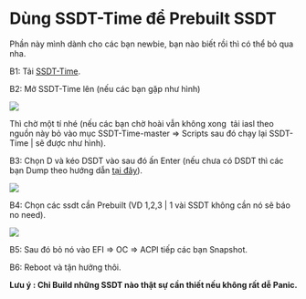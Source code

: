 # Dùng SSDT-Time để Prebuilt SSDT

Phần này mình dành cho các bạn newbie, bạn nào biết rồi thì có thể bỏ qua nha.

B1: Tải [SSDT-Time](https://github.com/corpnewt/SSDTTime).

B2: Mở SSDT-Time lên (nếu các bạn gặp như hình)

![](https://lh5.googleusercontent.com/Q0SSC3nTTMN_8SjQMQmAnn4vrYK-kSQDE3M9HI6v6N9Lu2abv5y3ex--5GczffBD-ZOskBZDMJY9kiNuSeI12qwx8Nz8fbMuqjxS_yyf-OzLkq85d9w6ZE2KJHid8GOmO12Trkw8=s0)

Thì chờ một tí nhé (nếu các bạn chờ hoài vẫn không xong  tải iasl theo nguồn này bỏ vào mục SSDT-Time-master ⇒ Scripts sau đó chạy lại SSDT-Time | sẽ được như hình).

B3: Chọn D và kéo DSDT vào sau đó ấn Enter (nếu chưa có DSDT thì các bạn Dump theo hướng dẫn [tại đây](https://heavietnam.ga/2021/09/29/xxvi-patch-dsdt-phan-1/)).

![](https://lh4.googleusercontent.com/wWAXc4iGlDU1P5r7wMG5eDNQOnTMuNmDEZX6jjrumTT5RJAhjUuwMIFTehBLGBY8QLVsMnYhIrVltAfsYe-rH8nEghZGGLixMb2yGP1LmT6vcQx8EmUGljKaJ9LzQ49gUykjcsk2=s0)

B4: Chọn các ssdt cần Prebuilt (VD 1,2,3 | 1 vài SSDT không cần nó sẽ báo no need).

![](https://lh5.googleusercontent.com/0fOw4vX7tICimfRGPZubP0Z70W2X7UC00W1AhKqDlyy2dVHGAdtpA3oIWB-XZ7obVw5-PwQi6uCSYXBAp0SMzHODtAH3FPGB3jZZVLdCjjy-RNEkKVJdKqUdDnDEhExdO-wTjRR3=s0)

B5: Sau đó bỏ nó vào EFI ⇒ OC ⇒ ACPI tiếp các bạn Snapshot.

B6: Reboot và tận hưởng thôi. 

**Lưu ý : Chỉ Build những SSDT nào thật sự cần thiết nếu không rất dễ Panic.**
